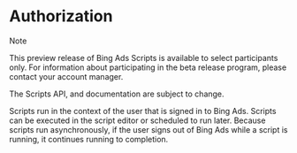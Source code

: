 # Authorization

> [!NOTE]
> This preview release of Bing Ads Scripts is available to select participants only. For information about participating in the beta release program, please contact your account manager.
>
> The Scripts API, and documentation are subject to change.

Scripts run in the context of the user that is signed in to Bing Ads. Scripts can be executed in the script editor or scheduled to run later. Because scripts run asynchronously, if the user signs out of Bing Ads while a script is running, it continues running to completion.

